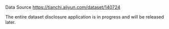 Data Source
https://tianchi.aliyun.com/dataset/140724

The entire dataset disclosure application is in progress and will be released later.

